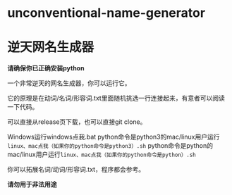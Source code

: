 # unconventional-name-generator
# 逆天网名生成器

__请确保你已正确安装python__

一个非常逆天的网名生成器，你可以运行它。

它的原理是在动词/名词/形容词.txt里面随机挑选一行连接起来，有意者可以阅读一下代码。

可以直接从release页下载，也可以直接git clone。

Windows运行windows点我.bat
python命令是python3的mac/linux用户运行`linux、mac点我（如果你的python命令是python3）.sh`
python命令是python的mac/linux用户运行`linux、mac点我（如果你的python命令是python）.sh`

你可以拓展名词/动词/形容词.txt，程序都会参考。

__请勿用于非法用途__
